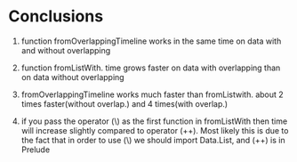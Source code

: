 # Conclusions
1) function fromOverlappingTimeline works in the same time on data with and without overlapping

2) function fromListWith. time grows faster on data with overlapping than on data without overlapping

3) fromOverlappingTimeline works much faster than fromListwith. about 2 times faster(without overlap.) and 4 times(with overlap.)

4) if you pass the operator (\\\) as the first function in fromListWith then time will increase slightly compared to operator (++). Most likely this is due to the fact that in order to use (\\\) we should import Data.List, and (++) is in Prelude  
